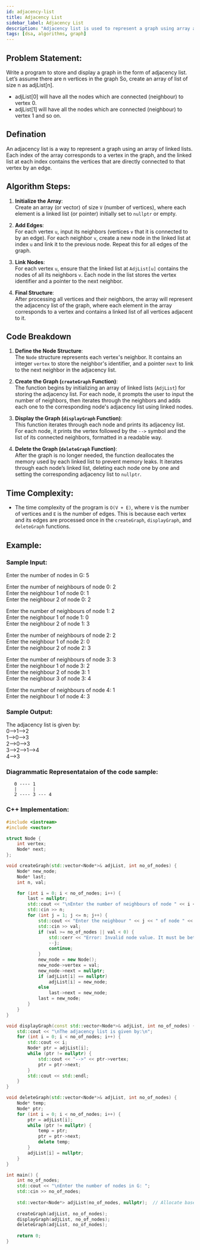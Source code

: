 ```yaml
---
id: adjacency-list
title: Adjacency List
sidebar_label: Adjacency List
description: "Adjacency list is used to represent a graph using array and linked list"  
tags: [dsa, algorithms, graph]
---
```


## Problem Statement:

Write a program to store and display a graph in the form of adjacency list.
Let’s assume there are n vertices in the graph So, create an array of list of size n as adjList[n].
- adjList[0] will have all the nodes which are connected (neighbour) to vertex 0.
- adjList[1] will have all the nodes which are connected (neighbour) to vertex 1 and so on.


## Defination
An adjacency list is a way to represent a graph using an array of linked lists. Each index of the array corresponds to a vertex in the graph, and the linked list at each index contains the vertices that are directly connected to that vertex by an edge.

## Algorithm Steps:

1. **Initialize the Array**:  
   Create an array (or vector) of size `V` (number of vertices), where each element is a linked list (or pointer) initially set to `nullptr` or empty.

2. **Add Edges**:  
   For each vertex `u`, input its neighbors (vertices `v` that it is connected to by an edge). For each neighbor `v`, create a new node in the linked list at index `u` and link it to the previous node. Repeat this for all edges of the graph.

3. **Link Nodes**:  
   For each vertex `u`, ensure that the linked list at `AdjList[u]` contains the nodes of all its neighbors `v`. Each node in the list stores the vertex identifier and a pointer to the next neighbor.

4. **Final Structure**:  
   After processing all vertices and their neighbors, the array will represent the adjacency list of the graph, where each element in the array corresponds to a vertex and contains a linked list of all vertices adjacent to it.


## Code Breakdown

1. **Define the Node Structure**:  
   The `Node` structure represents each vertex's neighbor. It contains an integer `vertex` to store the neighbor's identifier, and a pointer `next` to link to the next neighbor in the adjacency list.

2. **Create the Graph (`createGraph` Function)**:  
   The function begins by initializing an array of linked lists (`AdjList`) for storing the adjacency list. For each node, it prompts the user to input the number of neighbors, then iterates through the neighbors and adds each one to the corresponding node's adjacency list using linked nodes.

3. **Display the Graph (`displayGraph` Function)**:  
   This function iterates through each node and prints its adjacency list. For each node, it prints the vertex followed by the `-->` symbol and the list of its connected neighbors, formatted in a readable way.

4. **Delete the Graph (`deleteGraph` Function)**:  
   After the graph is no longer needed, the function deallocates the memory used by each linked list to prevent memory leaks. It iterates through each node’s linked list, deleting each node one by one and setting the corresponding adjacency list to `nullptr`.


## Time Complexity:
- The time complexity of the program is `O(V + E)`, where `V` is the number of vertices and `E` is the number of edges. This is because each vertex and its edges are processed once in the `createGraph`, `displayGraph`, and `deleteGraph` functions.

## Example:

### Sample Input:

Enter the number of nodes in G: 5                        

Enter the number of neighbours of node 0: 2                              
Enter the neighbour 1 of node 0: 1                       
Enter the neighbour 2 of node 0: 2                       

Enter the number of neighbours of node 1: 2                     
Enter the neighbour 1 of node 1: 0                 
Enter the neighbour 2 of node 1: 3                     

Enter the number of neighbours of node 2: 2                    
Enter the neighbour 1 of node 2: 0                  
Enter the neighbour 2 of node 2: 3                      

Enter the number of neighbours of node 3: 3                      
Enter the neighbour 1 of node 3: 2                   
Enter the neighbour 2 of node 3: 1                
Enter the neighbour 3 of node 3: 4                        

Enter the number of neighbours of node 4: 1                  
Enter the neighbour 1 of node 4: 3                                                              

### Sample Output:

The adjacency list is given by:                     
0-->1-->2                  
1-->0-->3                      
2-->0-->3                      
3-->2-->1-->4                   
4-->3                                          

### Diagrammatic Representataion of the code sample:
```
   0 ---- 1
   |      |
   2 ---- 3 --- 4                       
```


### C++ Implementation:
```cpp
#include <iostream>
#include <vector>

struct Node {
    int vertex;
    Node* next;
};

void createGraph(std::vector<Node*>& adjList, int no_of_nodes) {
    Node* new_node;
    Node* last;
    int n, val;

    for (int i = 0; i < no_of_nodes; i++) {
        last = nullptr;
        std::cout << "\nEnter the number of neighbours of node " << i << ": ";
        std::cin >> n;
        for (int j = 1; j <= n; j++) {
            std::cout << "Enter the neighbour " << j << " of node " << i << ": ";
            std::cin >> val;
            if (val >= no_of_nodes || val < 0) {
                std::cerr << "Error: Invalid node value. It must be between 0 and " << no_of_nodes - 1 << ".\n";
                --j;
                continue;
            }
            new_node = new Node();
            new_node->vertex = val;
            new_node->next = nullptr;
            if (adjList[i] == nullptr)
                adjList[i] = new_node;
            else
                last->next = new_node;
            last = new_node;
        }
    }
}

void displayGraph(const std::vector<Node*>& adjList, int no_of_nodes) {
    std::cout << "\nThe adjacency list is given by:\n";
    for (int i = 0; i < no_of_nodes; i++) {
        std::cout << i;
        Node* ptr = adjList[i];
        while (ptr != nullptr) {
            std::cout << "-->" << ptr->vertex;
            ptr = ptr->next;
        }
        std::cout << std::endl;
    }
}

void deleteGraph(std::vector<Node*>& adjList, int no_of_nodes) {
    Node* temp;
    Node* ptr;
    for (int i = 0; i < no_of_nodes; i++) {
        ptr = adjList[i];
        while (ptr != nullptr) {
            temp = ptr;
            ptr = ptr->next;
            delete temp;
        }
        adjList[i] = nullptr;
    }
}

int main() {
    int no_of_nodes;
    std::cout << "\nEnter the number of nodes in G: ";
    std::cin >> no_of_nodes;
    
    std::vector<Node*> adjList(no_of_nodes, nullptr);  // Allocate based on input size
    
    createGraph(adjList, no_of_nodes);
    displayGraph(adjList, no_of_nodes);
    deleteGraph(adjList, no_of_nodes);
    
    return 0;
}
```
